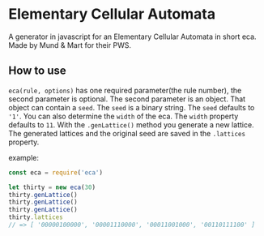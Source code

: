 # Elementary Cellular Automata
A generator in javascript for an Elementary Cellular Automata in short eca. Made by Mund & Mart for their PWS.

## How to use
`eca(rule, options)` has one required parameter(the rule number),
the second parameter is optional. The second parameter is an object. That object
can contain a `seed`. The `seed` is a binary string. The `seed` defaults to `'1'`.
You can also determine the `width` of the eca. The `width` property defaults to
`11`.
With the `.genLattice()` method you generate a new lattice. The generated lattices
and the original seed are saved in the `.lattices` property.

example:
``` javascript
const eca = require('eca')

let thirty = new eca(30)
thirty.genLattice()
thirty.genLattice()
thirty.genLattice()
thirty.lattices
// => [ '00000100000', '00001110000', '00011001000', '00110111100' ]
```
